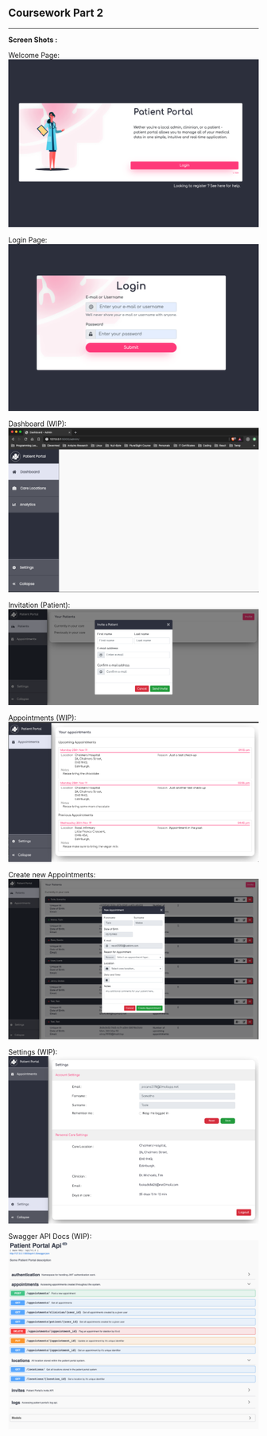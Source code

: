 ## Coursework Part 2
---


**Screen Shots :** <br />

Welcome Page: <br />
![alt text](./public/welcome_page.png "Welcome Page") <br />


Login Page: <br />
![alt text](./public/login_page.png "Login Page") <br />


Dashboard (WIP): <br />
![alt text](./public/empty_dashboard.png "Empty Dashboard") <br />

Invitation (Patient): <br />
![alt text](./public/invitation.png "Invitation") <br />

Appointments (WIP): <br />
![alt text](./public/appointments.png "Appointments") <br />

Create new Appointments: <br />
![alt text](./public/appointments_form.png "Appointments Form") <br />

Settings (WIP): <br />
![alt text](./public/settings.png "Settings") <br/>

Swagger API Docs (WIP): <br />
![alt text](./public/swagger.png "Swagger") <br/>
